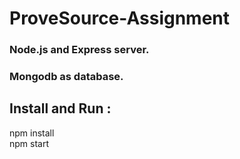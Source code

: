 # ProveSource-Assignment

### Node.js and Express server.
### Mongodb as database.


## Install and Run :  
npm install   
npm start
